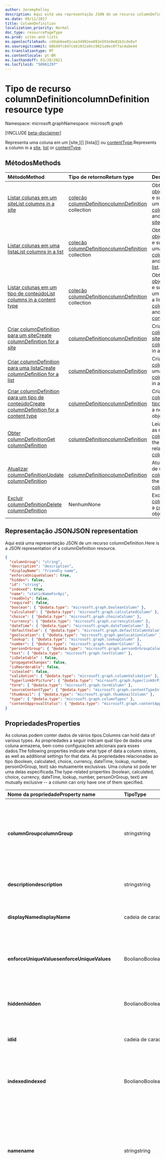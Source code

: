 ```yaml
---
author: JeremyKelley
description: Aqui está uma representação JSON de um recurso columnDefinition.
ms.date: 09/11/2017
title: ColumnDefinition
localization_priority: Normal
doc_type: resourcePageType
ms.prod: sites-and-lists
ms.openlocfilehash: cddab6ee01cea34902ee892e593e0e81b3cde8af
ms.sourcegitcommit: 68b49fc847ceb1032a9cc9821a9ec0f7ac4abe44
ms.translationtype: MT
ms.contentlocale: pt-BR
ms.lasthandoff: 03/20/2021
ms.locfileid: "50961297"
---
```

# <a name="columndefinition-resource-type"></a><span data-ttu-id="52768-103">Tipo de recurso columnDefinition</span><span class="sxs-lookup"><span data-stu-id="52768-103">columnDefinition resource type</span></span>

<span data-ttu-id="52768-104">Namespace: microsoft.graph</span><span class="sxs-lookup"><span data-stu-id="52768-104">Namespace: microsoft.graph</span></span>

[!INCLUDE [beta-disclaimer](../../includes/beta-disclaimer.md)]

<span data-ttu-id="52768-105">Representa uma coluna em um [site,][] [lista][] ou [contentType][].</span><span class="sxs-lookup"><span data-stu-id="52768-105">Represents a column in a [site][], [list][] or [contentType][].</span></span>

## <a name="methods"></a><span data-ttu-id="52768-106">Métodos</span><span class="sxs-lookup"><span data-stu-id="52768-106">Methods</span></span>
|<span data-ttu-id="52768-107">Método</span><span class="sxs-lookup"><span data-stu-id="52768-107">Method</span></span>|<span data-ttu-id="52768-108">Tipo de retorno</span><span class="sxs-lookup"><span data-stu-id="52768-108">Return type</span></span>|<span data-ttu-id="52768-109">Descrição</span><span class="sxs-lookup"><span data-stu-id="52768-109">Description</span></span>|
|:---|:---|:---|
|[<span data-ttu-id="52768-110">Listar colunas em um site</span><span class="sxs-lookup"><span data-stu-id="52768-110">List columns in a site</span></span>](../api/site-list-columns.md)|<span data-ttu-id="52768-111">[coleção columnDefinition](../resources/columndefinition.md)</span><span class="sxs-lookup"><span data-stu-id="52768-111">[columnDefinition](../resources/columndefinition.md) collection</span></span>|<span data-ttu-id="52768-112">Obter uma lista dos [objetos columnDefinition](../resources/columndefinition.md) e suas propriedades em um [site](../resources/site.md).</span><span class="sxs-lookup"><span data-stu-id="52768-112">Get a list of the [columnDefinition](../resources/columndefinition.md) objects and their properties in a [site](../resources/site.md).</span></span>|
|[<span data-ttu-id="52768-113">Listar colunas em uma lista</span><span class="sxs-lookup"><span data-stu-id="52768-113">List columns in a list</span></span>](../api/list-list-columns.md)|<span data-ttu-id="52768-114">[coleção columnDefinition](../resources/columndefinition.md)</span><span class="sxs-lookup"><span data-stu-id="52768-114">[columnDefinition](../resources/columndefinition.md) collection</span></span>|<span data-ttu-id="52768-115">Obter uma lista dos [objetos columnDefinition](../resources/columndefinition.md) e suas propriedades em uma [lista](../resources/list.md).</span><span class="sxs-lookup"><span data-stu-id="52768-115">Get a list of the [columnDefinition](../resources/columndefinition.md) objects and their properties in a [list](../resources/list.md).</span></span>|
|[<span data-ttu-id="52768-116">Listar colunas em um tipo de conteúdo</span><span class="sxs-lookup"><span data-stu-id="52768-116">List columns in a content type</span></span>](../api/contenttype-list-columns.md)|<span data-ttu-id="52768-117">[coleção columnDefinition](../resources/columndefinition.md)</span><span class="sxs-lookup"><span data-stu-id="52768-117">[columnDefinition](../resources/columndefinition.md) collection</span></span>|<span data-ttu-id="52768-118">Obter uma lista dos [objetos columnDefinition](../resources/columndefinition.md) e suas propriedades em um [tipo de conteúdo](../resources/contenttype.md).</span><span class="sxs-lookup"><span data-stu-id="52768-118">Get a list of the [columnDefinition](../resources/columndefinition.md) objects and their properties in a [content type](../resources/contenttype.md).</span></span>|
|[<span data-ttu-id="52768-119">Criar columnDefinition para um site</span><span class="sxs-lookup"><span data-stu-id="52768-119">Create columnDefinition for a site</span></span>](../api/site-post-columns.md)|[<span data-ttu-id="52768-120">columnDefinition</span><span class="sxs-lookup"><span data-stu-id="52768-120">columnDefinition</span></span>](../resources/columndefinition.md)|<span data-ttu-id="52768-121">Criar um novo [objeto columnDefinition](../resources/columndefinition.md) em um [site](../resources/site.md).</span><span class="sxs-lookup"><span data-stu-id="52768-121">Create a new [columnDefinition](../resources/columndefinition.md) object in a [site](../resources/site.md).</span></span>|
|[<span data-ttu-id="52768-122">Criar columnDefinition para uma lista</span><span class="sxs-lookup"><span data-stu-id="52768-122">Create columnDefinition for a list</span></span>](../api/list-post-columns.md)|[<span data-ttu-id="52768-123">columnDefinition</span><span class="sxs-lookup"><span data-stu-id="52768-123">columnDefinition</span></span>](../resources/columndefinition.md)|<span data-ttu-id="52768-124">Criar um novo [objeto columnDefinition](../resources/columndefinition.md) em uma [lista](../resources/list.md).</span><span class="sxs-lookup"><span data-stu-id="52768-124">Create a new [columnDefinition](../resources/columndefinition.md) object in a [list](../resources/list.md).</span></span>|
|[<span data-ttu-id="52768-125">Criar columnDefinition para um tipo de conteúdo</span><span class="sxs-lookup"><span data-stu-id="52768-125">Create columnDefinition for a content type</span></span>](../api/contenttype-post-columns.md)|[<span data-ttu-id="52768-126">columnDefinition</span><span class="sxs-lookup"><span data-stu-id="52768-126">columnDefinition</span></span>](../resources/columndefinition.md)|<span data-ttu-id="52768-127">Criar um novo [objeto columnDefinition](../resources/columndefinition.md) em um [tipo de conteúdo](../resources/contenttype.md).</span><span class="sxs-lookup"><span data-stu-id="52768-127">Create a new [columnDefinition](../resources/columndefinition.md) object in a [content type](../resources/contenttype.md).</span></span>|
|[<span data-ttu-id="52768-128">Obter columnDefinition</span><span class="sxs-lookup"><span data-stu-id="52768-128">Get columnDefinition</span></span>](../api/columndefinition-get.md)|[<span data-ttu-id="52768-129">columnDefinition</span><span class="sxs-lookup"><span data-stu-id="52768-129">columnDefinition</span></span>](../resources/columndefinition.md)|<span data-ttu-id="52768-130">Leia as propriedades e as relações de um [objeto columnDefinition.](../resources/columndefinition.md)</span><span class="sxs-lookup"><span data-stu-id="52768-130">Read the properties and relationships of a [columnDefinition](../resources/columndefinition.md) object.</span></span>|
|[<span data-ttu-id="52768-131">Atualizar columnDefinition</span><span class="sxs-lookup"><span data-stu-id="52768-131">Update columnDefinition</span></span>](../api/columndefinition-update.md)|[<span data-ttu-id="52768-132">columnDefinition</span><span class="sxs-lookup"><span data-stu-id="52768-132">columnDefinition</span></span>](../resources/columndefinition.md)|<span data-ttu-id="52768-133">Atualize as propriedades de um [objeto columnDefinition.](../resources/columndefinition.md)</span><span class="sxs-lookup"><span data-stu-id="52768-133">Update the properties of a [columnDefinition](../resources/columndefinition.md) object.</span></span>|
|[<span data-ttu-id="52768-134">Excluir columnDefinition</span><span class="sxs-lookup"><span data-stu-id="52768-134">Delete columnDefinition</span></span>](../api/columndefinition-delete.md)|<span data-ttu-id="52768-135">Nenhum</span><span class="sxs-lookup"><span data-stu-id="52768-135">None</span></span>|<span data-ttu-id="52768-136">Exclui um [objeto columnDefinition.](../resources/columndefinition.md)</span><span class="sxs-lookup"><span data-stu-id="52768-136">Deletes a [columnDefinition](../resources/columndefinition.md) object.</span></span>|

## <a name="json-representation"></a><span data-ttu-id="52768-137">Representação JSON</span><span class="sxs-lookup"><span data-stu-id="52768-137">JSON representation</span></span>

<span data-ttu-id="52768-138">Aqui está uma representação JSON de um recurso columnDefinition.</span><span class="sxs-lookup"><span data-stu-id="52768-138">Here is a JSON representation of a columnDefinition resource.</span></span>

<!--{
  "blockType": "resource",
  "optionalProperties": [],
  "keyProperty": "id",
  "baseType": "microsoft.graph.entity",
  "@odata.type": "microsoft.graph.columnDefinition"
}-->

```json
{
  "columnGroup": "string",
  "description": "description",
  "displayName": "friendly name",
  "enforceUniqueValues": true,
  "hidden": false,
  "id": "string",
  "indexed": true,
  "name": "staticNameForApi",
  "readOnly": false,
  "required": false,
  "boolean": { "@odata.type": "microsoft.graph.booleanColumn" },
  "calculated": { "@odata.type": "microsoft.graph.calculatedColumn" },
  "choice": { "@odata.type": "microsoft.graph.choiceColumn" },
  "currency": { "@odata.type": "microsoft.graph.currencyColumn" },
  "dateTime": { "@odata.type": "microsoft.graph.dateTimeColumn" },
  "defaultValue": { "@odata.type": "microsoft.graph.defaultColumnValue" },
  "geolocation": { "@odata.type": "microsoft.graph.geolocationColumn" },
  "lookup": { "@odata.type": "microsoft.graph.lookupColumn" },
  "number": { "@odata.type": "microsoft.graph.numberColumn" },
  "personOrGroup": { "@odata.type": "microsoft.graph.personOrGroupColumn" },
  "text": { "@odata.type": "microsoft.graph.textColumn" },
  "isDeletable" : false,
  "propagateChanges": false,
  "isReorderable": false,
  "isSealed": false,
  "validation": { "@odata.type": "microsoft.graph.columnValidation" },
  "hyperlinkOrPicture": { "@odata.type": "microsoft.graph.hyperlinkOrPictureColumn" },
  "term": { "@odata.type": "microsoft.graph.termColumn" },
  "sourceContentType": { "@odata.type": "microsoft.graph.contentTypeInfo" },
  "thumbnail": { "@odata.type": "microsoft.graph.thumbnailColumn" },
  "type": { "@odata.type": "microsoft.graph.columnTypes" },
  "contentApprovalStatus": { "@odata.type": "microsoft.graph.contentApprovalStatusColumn" }
}
```

## <a name="properties"></a><span data-ttu-id="52768-139">Propriedades</span><span class="sxs-lookup"><span data-stu-id="52768-139">Properties</span></span>

<span data-ttu-id="52768-140">As colunas podem conter dados de vários tipos.</span><span class="sxs-lookup"><span data-stu-id="52768-140">Columns can hold data of various types.</span></span>
<span data-ttu-id="52768-141">As propriedades a seguir indicam qual tipo de dados uma coluna armazena, bem como configurações adicionais para esses dados.</span><span class="sxs-lookup"><span data-stu-id="52768-141">The following properties indicate what type of data a column stores, as well as additional settings for that data.</span></span>
<span data-ttu-id="52768-142">As propriedades relacionadas ao tipo (boolean, calculated, choice, currency, dateTime, lookup, number, personOrGroup, text) são mutuamente exclusivas. Uma coluna só pode ter uma delas especificada.</span><span class="sxs-lookup"><span data-stu-id="52768-142">The type-related properties (boolean, calculated, choice, currency, dateTime, lookup, number, personOrGroup, text) are mutually exclusive -- a column can only have one of them specified.</span></span>

| <span data-ttu-id="52768-143">Nome da propriedade</span><span class="sxs-lookup"><span data-stu-id="52768-143">Property name</span></span>           | <span data-ttu-id="52768-144">Tipo</span><span class="sxs-lookup"><span data-stu-id="52768-144">Type</span></span>    | <span data-ttu-id="52768-145">Descrição</span><span class="sxs-lookup"><span data-stu-id="52768-145">Description</span></span>
|:------------------------|:--------|:-----------------------------------------
| <span data-ttu-id="52768-146">**columnGroup**</span><span class="sxs-lookup"><span data-stu-id="52768-146">**columnGroup**</span></span>         | <span data-ttu-id="52768-147">string</span><span class="sxs-lookup"><span data-stu-id="52768-147">string</span></span>  | <span data-ttu-id="52768-148">Para colunas de site, o nome do grupo ao qual esta coluna pertence.</span><span class="sxs-lookup"><span data-stu-id="52768-148">For site columns, the name of the group this column belongs to.</span></span> <span data-ttu-id="52768-149">Ajuda a organizar as colunas relacionadas.</span><span class="sxs-lookup"><span data-stu-id="52768-149">Helps organize related columns.</span></span>
| <span data-ttu-id="52768-150">**description**</span><span class="sxs-lookup"><span data-stu-id="52768-150">**description**</span></span>         | <span data-ttu-id="52768-151">string</span><span class="sxs-lookup"><span data-stu-id="52768-151">string</span></span>  | <span data-ttu-id="52768-152">A descrição voltado para o usuário da coluna.</span><span class="sxs-lookup"><span data-stu-id="52768-152">The user-facing description of the column.</span></span>
| <span data-ttu-id="52768-153">**displayName**</span><span class="sxs-lookup"><span data-stu-id="52768-153">**displayName**</span></span>         | <span data-ttu-id="52768-154">cadeia de caracteres</span><span class="sxs-lookup"><span data-stu-id="52768-154">string</span></span>  | <span data-ttu-id="52768-155">O nome voltado para o usuário da coluna.</span><span class="sxs-lookup"><span data-stu-id="52768-155">The user-facing name of the column.</span></span>
| <span data-ttu-id="52768-156">**enforceUniqueValues**</span><span class="sxs-lookup"><span data-stu-id="52768-156">**enforceUniqueValues**</span></span> | <span data-ttu-id="52768-157">Booliano</span><span class="sxs-lookup"><span data-stu-id="52768-157">Boolean</span></span> | <span data-ttu-id="52768-158">Se for verdadeiro, esse mesmo valor não constará em dois itens de lista nessa coluna.</span><span class="sxs-lookup"><span data-stu-id="52768-158">If true, no two list items may have the same value for this column.</span></span>
| <span data-ttu-id="52768-159">**hidden**</span><span class="sxs-lookup"><span data-stu-id="52768-159">**hidden**</span></span>              | <span data-ttu-id="52768-160">Booliano</span><span class="sxs-lookup"><span data-stu-id="52768-160">Boolean</span></span> | <span data-ttu-id="52768-161">Especifica se a coluna é exibida na interface do usuário.</span><span class="sxs-lookup"><span data-stu-id="52768-161">Specifies whether the column is displayed in the user interface.</span></span>
| <span data-ttu-id="52768-162">**id**</span><span class="sxs-lookup"><span data-stu-id="52768-162">**id**</span></span>                  | <span data-ttu-id="52768-163">cadeia de caracteres</span><span class="sxs-lookup"><span data-stu-id="52768-163">string</span></span>  | <span data-ttu-id="52768-164">O identificador exclusivo da coluna.</span><span class="sxs-lookup"><span data-stu-id="52768-164">The unique identifier for the column.</span></span>
| <span data-ttu-id="52768-165">**indexed**</span><span class="sxs-lookup"><span data-stu-id="52768-165">**indexed**</span></span>             | <span data-ttu-id="52768-166">Booliano</span><span class="sxs-lookup"><span data-stu-id="52768-166">Boolean</span></span> | <span data-ttu-id="52768-167">Especifica se os valores da coluna podem ser usados para classificação e pesquisa.</span><span class="sxs-lookup"><span data-stu-id="52768-167">Specifies whether the column values can used for sorting and searching.</span></span>
| <span data-ttu-id="52768-168">**name**</span><span class="sxs-lookup"><span data-stu-id="52768-168">**name**</span></span>                | <span data-ttu-id="52768-169">string</span><span class="sxs-lookup"><span data-stu-id="52768-169">string</span></span>  | <span data-ttu-id="52768-170">O nome voltado para a API da coluna, conforme ele aparece nos [campos][] em uma [listItem][].</span><span class="sxs-lookup"><span data-stu-id="52768-170">The API-facing name of the column as it appears in the [fields][] on a [listItem][].</span></span> <span data-ttu-id="52768-171">Para o nome voltado ao usuário, consulte **displayName**.</span><span class="sxs-lookup"><span data-stu-id="52768-171">For the user-facing name, see **displayName**.</span></span>
| <span data-ttu-id="52768-172">**readOnly**</span><span class="sxs-lookup"><span data-stu-id="52768-172">**readOnly**</span></span>            | <span data-ttu-id="52768-173">Booliano</span><span class="sxs-lookup"><span data-stu-id="52768-173">Boolean</span></span>    | <span data-ttu-id="52768-174">Especifica se os valores da coluna podem ser modificados.</span><span class="sxs-lookup"><span data-stu-id="52768-174">Specifies whether the column values can be modified.</span></span>
| <span data-ttu-id="52768-175">**required**</span><span class="sxs-lookup"><span data-stu-id="52768-175">**required**</span></span>            | <span data-ttu-id="52768-176">Booliano</span><span class="sxs-lookup"><span data-stu-id="52768-176">Boolean</span></span> | <span data-ttu-id="52768-177">Especifica se o valor da coluna não é opcional.</span><span class="sxs-lookup"><span data-stu-id="52768-177">Specifies whether the column value is not optional.</span></span>
| <span data-ttu-id="52768-178">**boolean**</span><span class="sxs-lookup"><span data-stu-id="52768-178">**boolean**</span></span>       | <span data-ttu-id="52768-179">[booleanColumn][]</span><span class="sxs-lookup"><span data-stu-id="52768-179">[booleanColumn][]</span></span>       | <span data-ttu-id="52768-180">Esta coluna armazena valores boolianos.</span><span class="sxs-lookup"><span data-stu-id="52768-180">This column stores boolean values.</span></span>
| <span data-ttu-id="52768-181">**calculated**</span><span class="sxs-lookup"><span data-stu-id="52768-181">**calculated**</span></span>    | <span data-ttu-id="52768-182">[calculatedColumn][]</span><span class="sxs-lookup"><span data-stu-id="52768-182">[calculatedColumn][]</span></span>    | <span data-ttu-id="52768-183">Os dados dessa coluna são calculados com base em outras colunas.</span><span class="sxs-lookup"><span data-stu-id="52768-183">This column's data is calculated based on other columns.</span></span>
| <span data-ttu-id="52768-184">**choice**</span><span class="sxs-lookup"><span data-stu-id="52768-184">**choice**</span></span>        | <span data-ttu-id="52768-185">[choiceColumn][]</span><span class="sxs-lookup"><span data-stu-id="52768-185">[choiceColumn][]</span></span>        | <span data-ttu-id="52768-186">Esta coluna armazena dados de uma lista de opções.</span><span class="sxs-lookup"><span data-stu-id="52768-186">This column stores data from a list of choices.</span></span>
| <span data-ttu-id="52768-187">**currency**</span><span class="sxs-lookup"><span data-stu-id="52768-187">**currency**</span></span>      | <span data-ttu-id="52768-188">[currencyColumn][]</span><span class="sxs-lookup"><span data-stu-id="52768-188">[currencyColumn][]</span></span>      | <span data-ttu-id="52768-189">Esta coluna armazena valores monetários.</span><span class="sxs-lookup"><span data-stu-id="52768-189">This column stores currency values.</span></span>
| <span data-ttu-id="52768-190">**dateTime**</span><span class="sxs-lookup"><span data-stu-id="52768-190">**dateTime**</span></span>      | <span data-ttu-id="52768-191">[dateTimeColumn][]</span><span class="sxs-lookup"><span data-stu-id="52768-191">[dateTimeColumn][]</span></span>      | <span data-ttu-id="52768-192">Esta coluna armazena valores de datetime.</span><span class="sxs-lookup"><span data-stu-id="52768-192">This column stores DateTime values.</span></span>
| <span data-ttu-id="52768-193">**defaultValue**</span><span class="sxs-lookup"><span data-stu-id="52768-193">**defaultValue**</span></span>  | <span data-ttu-id="52768-194">[defaultColumnValue][]</span><span class="sxs-lookup"><span data-stu-id="52768-194">[defaultColumnValue][]</span></span>  | <span data-ttu-id="52768-195">O valor padrão dessa coluna.</span><span class="sxs-lookup"><span data-stu-id="52768-195">The default value for this column.</span></span>
| <span data-ttu-id="52768-196">**geolocalização**</span><span class="sxs-lookup"><span data-stu-id="52768-196">**geolocation**</span></span>   | <span data-ttu-id="52768-197">[geolocationColumn][]</span><span class="sxs-lookup"><span data-stu-id="52768-197">[geolocationColumn][]</span></span>   | <span data-ttu-id="52768-198">Esta coluna armazena uma localização geográfica.</span><span class="sxs-lookup"><span data-stu-id="52768-198">This column stores a geolocation.</span></span>
| <span data-ttu-id="52768-199">**lookup**</span><span class="sxs-lookup"><span data-stu-id="52768-199">**lookup**</span></span>        | <span data-ttu-id="52768-200">[lookupColumn][]</span><span class="sxs-lookup"><span data-stu-id="52768-200">[lookupColumn][]</span></span>        | <span data-ttu-id="52768-201">Os dados dessa coluna são procurados por outra fonte no site.</span><span class="sxs-lookup"><span data-stu-id="52768-201">This column's data is looked up from another source in the site.</span></span>
| <span data-ttu-id="52768-202">**number**</span><span class="sxs-lookup"><span data-stu-id="52768-202">**number**</span></span>        | <span data-ttu-id="52768-203">[numberColumn][]</span><span class="sxs-lookup"><span data-stu-id="52768-203">[numberColumn][]</span></span>        | <span data-ttu-id="52768-204">Esta coluna armazena valores numéricos.</span><span class="sxs-lookup"><span data-stu-id="52768-204">This column stores number values.</span></span>
| <span data-ttu-id="52768-205">**personOrGroup**</span><span class="sxs-lookup"><span data-stu-id="52768-205">**personOrGroup**</span></span> | <span data-ttu-id="52768-206">[personOrGroupColumn][]</span><span class="sxs-lookup"><span data-stu-id="52768-206">[personOrGroupColumn][]</span></span> | <span data-ttu-id="52768-207">Esta coluna armazena valores de Pessoa ou Grupo.</span><span class="sxs-lookup"><span data-stu-id="52768-207">This column stores Person or Group values.</span></span>
| <span data-ttu-id="52768-208">**text**</span><span class="sxs-lookup"><span data-stu-id="52768-208">**text**</span></span>          | <span data-ttu-id="52768-209">[textColumn][]</span><span class="sxs-lookup"><span data-stu-id="52768-209">[textColumn][]</span></span>          | <span data-ttu-id="52768-210">Esta coluna armazena valores de texto.</span><span class="sxs-lookup"><span data-stu-id="52768-210">This column stores text values.</span></span>
| <span data-ttu-id="52768-211">**isDeletable**</span><span class="sxs-lookup"><span data-stu-id="52768-211">**isDeletable**</span></span>       | <span data-ttu-id="52768-212">Booliano</span><span class="sxs-lookup"><span data-stu-id="52768-212">Boolean</span></span> | <span data-ttu-id="52768-213">Indica se essa coluna pode ser excluída.</span><span class="sxs-lookup"><span data-stu-id="52768-213">Indicates whether this column can be deleted.</span></span>
| <span data-ttu-id="52768-214">**propagateChanges**</span><span class="sxs-lookup"><span data-stu-id="52768-214">**propagateChanges**</span></span>     | <span data-ttu-id="52768-215">Booliano</span><span class="sxs-lookup"><span data-stu-id="52768-215">Boolean</span></span> | <span data-ttu-id="52768-216">Se as alterações 'True' nesta coluna serão propagadas para listas que implementam a coluna.</span><span class="sxs-lookup"><span data-stu-id="52768-216">If 'True' changes to this column will be propagated to lists that implement the column.</span></span> 
| <span data-ttu-id="52768-217">**isReorderable**</span><span class="sxs-lookup"><span data-stu-id="52768-217">**isReorderable**</span></span>         | <span data-ttu-id="52768-218">Booliano</span><span class="sxs-lookup"><span data-stu-id="52768-218">Boolean</span></span> | <span data-ttu-id="52768-219">Indica se os valores na coluna podem ser reordenados.</span><span class="sxs-lookup"><span data-stu-id="52768-219">Indicates whether values in the column can be reordered.</span></span> <span data-ttu-id="52768-220">Somente leitura.</span><span class="sxs-lookup"><span data-stu-id="52768-220">Read-only.</span></span>
| <span data-ttu-id="52768-221">**isSealed**</span><span class="sxs-lookup"><span data-stu-id="52768-221">**isSealed**</span></span>              | <span data-ttu-id="52768-222">Booliano</span><span class="sxs-lookup"><span data-stu-id="52768-222">Boolean</span></span> | <span data-ttu-id="52768-223">Especifica se a coluna pode ser alterada.</span><span class="sxs-lookup"><span data-stu-id="52768-223">Specifies whether column can be changed.</span></span>
| <span data-ttu-id="52768-224">**validation**</span><span class="sxs-lookup"><span data-stu-id="52768-224">**validation**</span></span>   |  <span data-ttu-id="52768-225">[columnValidation][]</span><span class="sxs-lookup"><span data-stu-id="52768-225">[columnValidation][]</span></span>    | <span data-ttu-id="52768-226">Esta coluna armazena a fórmula e a mensagem de validação da coluna.</span><span class="sxs-lookup"><span data-stu-id="52768-226">This column stores validation formula and message for the column.</span></span> 
| <span data-ttu-id="52768-227">**hyperlinkOrPicture**</span><span class="sxs-lookup"><span data-stu-id="52768-227">**hyperlinkOrPicture**</span></span>  | <span data-ttu-id="52768-228">[hyperlinkOrPictureColumn][]</span><span class="sxs-lookup"><span data-stu-id="52768-228">[hyperlinkOrPictureColumn][]</span></span> | <span data-ttu-id="52768-229">Esta coluna armazena valores de hiperlink ou imagem.</span><span class="sxs-lookup"><span data-stu-id="52768-229">This column stores hyperlink or picture values.</span></span> 
| <span data-ttu-id="52768-230">**term**</span><span class="sxs-lookup"><span data-stu-id="52768-230">**term**</span></span>     | <span data-ttu-id="52768-231">[termColumn][]</span><span class="sxs-lookup"><span data-stu-id="52768-231">[termColumn][]</span></span> | <span data-ttu-id="52768-232">Esta coluna armazena termos de taxonomia.</span><span class="sxs-lookup"><span data-stu-id="52768-232">This column stores taxonomy terms.</span></span>
| <span data-ttu-id="52768-233">**sourceContentType**</span><span class="sxs-lookup"><span data-stu-id="52768-233">**sourceContentType**</span></span>   |<span data-ttu-id="52768-234">[contentTypeInfo][]</span><span class="sxs-lookup"><span data-stu-id="52768-234">[contentTypeInfo][]</span></span>  | <span data-ttu-id="52768-235">ContentType do qual esta coluna é herdada.</span><span class="sxs-lookup"><span data-stu-id="52768-235">ContentType from which this column is inherited from.</span></span> <span data-ttu-id="52768-236">Usado apenas ao buscar colunas contentTypes.</span><span class="sxs-lookup"><span data-stu-id="52768-236">Used only while fetching contentTypes columns.</span></span>
| <span data-ttu-id="52768-237">**thumbnail**</span><span class="sxs-lookup"><span data-stu-id="52768-237">**thumbnail**</span></span>           |<span data-ttu-id="52768-238">[thumbnailColumn][]</span><span class="sxs-lookup"><span data-stu-id="52768-238">[thumbnailColumn][]</span></span>      | <span data-ttu-id="52768-239">Esta coluna armazena valores de miniatura.</span><span class="sxs-lookup"><span data-stu-id="52768-239">This column stores thumbnail values.</span></span>
| <span data-ttu-id="52768-240">**type**</span><span class="sxs-lookup"><span data-stu-id="52768-240">**type**</span></span>         | <span data-ttu-id="52768-241">columnTypes</span><span class="sxs-lookup"><span data-stu-id="52768-241">columnTypes</span></span>  | <span data-ttu-id="52768-242">Para colunas de site, o tipo de coluna.</span><span class="sxs-lookup"><span data-stu-id="52768-242">For site columns, the type of column.</span></span> <span data-ttu-id="52768-243">Somente leitura</span><span class="sxs-lookup"><span data-stu-id="52768-243">Read-only</span></span>
| <span data-ttu-id="52768-244">**contentApprovalStatus**</span><span class="sxs-lookup"><span data-stu-id="52768-244">**contentApprovalStatus**</span></span>| <span data-ttu-id="52768-245">[contentApprovalStatusColumn][]</span><span class="sxs-lookup"><span data-stu-id="52768-245">[contentApprovalStatusColumn][]</span></span>     | <span data-ttu-id="52768-246">Esta coluna armazena o status de aprovação de conteúdo.</span><span class="sxs-lookup"><span data-stu-id="52768-246">This column stores content approval status.</span></span>

## <a name="relationships"></a><span data-ttu-id="52768-247">Relações</span><span class="sxs-lookup"><span data-stu-id="52768-247">Relationships</span></span>

| <span data-ttu-id="52768-248">Nome da propriedade</span><span class="sxs-lookup"><span data-stu-id="52768-248">Property name</span></span>   | <span data-ttu-id="52768-249">Tipo</span><span class="sxs-lookup"><span data-stu-id="52768-249">Type</span></span>                      | <span data-ttu-id="52768-250">Descrição</span><span class="sxs-lookup"><span data-stu-id="52768-250">Description</span></span>
|:----------------|:--------------------------|:-------------------------------
| <span data-ttu-id="52768-251">**sourceColumn**</span><span class="sxs-lookup"><span data-stu-id="52768-251">**sourceColumn**</span></span> | <span data-ttu-id="52768-252">[columnDefinition][]</span><span class="sxs-lookup"><span data-stu-id="52768-252">[columnDefinition][]</span></span> | <span data-ttu-id="52768-253">A coluna de origem para a coluna de tipo de conteúdo.</span><span class="sxs-lookup"><span data-stu-id="52768-253">The source column for content type column.</span></span>

><span data-ttu-id="52768-254">**Observação:** Essas propriedades correspondem à enumeração [SPFieldType][] do SharePoint.</span><span class="sxs-lookup"><span data-stu-id="52768-254">**Note:** These properties correspond to SharePoint's [SPFieldType][] enumeration.</span></span>
<span data-ttu-id="52768-255">Embora os tipos de campo mais comuns sejam representados na tabela anterior, essa API beta ainda não tem alguns.</span><span class="sxs-lookup"><span data-stu-id="52768-255">While the most common field types are represented in the previous table, this beta API is still missing some.</span></span>
<span data-ttu-id="52768-256">nestes casos, nenhuma das facetas do tipo de coluna serão preenchidas, e a coluna só terá as propriedades básicas.</span><span class="sxs-lookup"><span data-stu-id="52768-256">In those cases, none of the column type facets will be populated, and the column will only have its basic properties.</span></span>

## <a name="remarks"></a><span data-ttu-id="52768-257">Comentários</span><span class="sxs-lookup"><span data-stu-id="52768-257">Remarks</span></span>

<span data-ttu-id="52768-258">Os valores ColumnDefinitions e valores de campo para colunas `hidden` não são mostrados por padrão.</span><span class="sxs-lookup"><span data-stu-id="52768-258">ColumnDefinitions and field values for `hidden` columns are not shown by default.</span></span>
<span data-ttu-id="52768-259">Para vê-los ao listar **columnDefinitions**, inclua `hidden` na instrução `$select`.</span><span class="sxs-lookup"><span data-stu-id="52768-259">To see them when listing **columnDefinitions**, include `hidden` in your `$select` statement.</span></span>
<span data-ttu-id="52768-260">Para vê-los ao exibir valores **field** em [listItems][listItem], inclua as colunas desejadas por nome na instrução `$select`.</span><span class="sxs-lookup"><span data-stu-id="52768-260">To see them when showing **field** values on [listItems][listItem], include the desired columns by name in your `$select` statement.</span></span>

[booleanColumn]: booleancolumn.md
[calculatedColumn]: calculatedcolumn.md
[choiceColumn]: choicecolumn.md
[columnDefinition]: columnDefinition.md
[contentType]: contenttype.md
[currencyColumn]: currencycolumn.md
[dateTimeColumn]: datetimecolumn.md
[defaultColumnValue]: defaultcolumnvalue.md
[geolocationColumn]: geolocationcolumn.md
[list]: list.md
[lookupColumn]: lookupcolumn.md
[numberColumn]: numbercolumn.md
[personOrGroupColumn]: personorgroupcolumn.md
[site]: site.md
[textColumn]: textcolumn.md
[fieldValueSet]: fieldvalueset.md
[campos]: fieldvalueset.md
[fields]: fieldvalueset.md
[listItem]: listitem.md
[termColumn]: termColumn.md
[contentApprovalStatusColumn]: contentApprovalStatusColumn.md
[thumbnailColumn]: thumbnailColumn.md
[hyperlinkOrPictureColumn]: hyperlinkOrPictureColumn.md
[columnValidation]: columnValidation.md
[contentTypeInfo]: contentTypeInfo.md

<span data-ttu-id="52768-284">
  [SPFieldType]: /previous-versions/office/sharepoint-server/ms428806(v=office.15)</span><span class="sxs-lookup"><span data-stu-id="52768-284">[SPFieldType]: /previous-versions/office/sharepoint-server/ms428806(v=office.15)</span></span>

<!--
{
  "type": "#page.annotation",
  "description": "",
  "keywords": "",
  "section": "documentation",
  "tocPath": "Resources/ColumnDefinition",
  "suppressions": []
}
-->